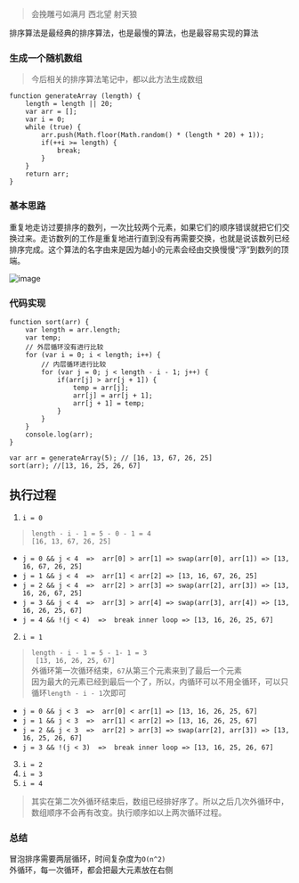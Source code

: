 > 会挽雕弓如满月 西北望 射天狼

排序算法是最经典的排序算法，也是最慢的算法，也是最容易实现的算法

### 生成一个随机数组
> 今后相关的排序算法笔记中，都以此方法生成数组

```
function generateArray (length) {
    length = length || 20;
    var arr = [];
    var i = 0;
    while (true) {
        arr.push(Math.floor(Math.random() * (length * 20) + 1));
        if(++i >= length) {
            break;
        }
    }
    return arr;
}
```
### 基本思路

重复地走访过要排序的数列，一次比较两个元素，如果它们的顺序错误就把它们交换过来。走访数列的工作是重复地进行直到没有再需要交换，也就是说该数列已经排序完成。这个算法的名字由来是因为越小的元素会经由交换慢慢“浮”到数列的顶端。

![image](https://mycloudserver.oss-cn-beijing.aliyuncs.com/markdown/%E5%86%92%E6%B3%A1%E6%8E%92%E5%BA%8F.gif)

### 代码实现

```
function sort(arr) {
    var length = arr.length;
    var temp;
    // 外层循环没有进行比较
    for (var i = 0; i < length; i++) {
        // 内层循环进行比较
        for (var j = 0; j < length - i - 1; j++) {
            if(arr[j] > arr[j + 1]) {
                temp = arr[j];
                arr[j] = arr[j + 1];
                arr[j + 1] = temp;
            }
        }
    }
    console.log(arr);
}

var arr = generateArray(5); // [16, 13, 67, 26, 25]
sort(arr); //[13, 16, 25, 26, 67]
```

## 执行过程


1. `i = 0`
 
> `length - i - 1 = 5 - 0 - 1 = 4`<br>`[16, 13, 67, 26, 25]`

- `j = 0 && j < 4  =>  arr[0] > arr[1] => swap(arr[0], arr[1]) => [13, 16, 67, 26, 25]`
- `j = 1 && j < 4  =>  arr[1] < arr[2] => [13, 16, 67, 26, 25]`
- `j = 2 && j < 4  =>  arr[2] > arr[3] => swap(arr[2], arr[3]) => [13, 16, 26, 67, 25]`
- `j = 3 && j < 4  =>  arr[3] > arr[4] => swap(arr[3], arr[4]) => [13, 16, 26, 25, 67]`
- `j = 4 && !(j < 4)  =>  break inner loop => [13, 16, 26, 25, 67]`

2. `i = 1`

> `length - i - 1 = 5 - 1- 1 = 3`<br>` [13, 16, 26, 25, 67]`<br>外循环第一次循环结束，`67`从第三个元素来到了最后一个元素<br>因为最大的元素已经到最后一个了，所以，内循环可以不用全循环，可以只循环`length - i - 1`次即可

- `j = 0 && j < 3  =>  arr[0] < arr[1] => [13, 16, 26, 25, 67]`
- `j = 1 && j < 3  =>  arr[1] < arr[2] => [13, 16, 26, 25, 67]`
- `j = 2 && j < 3  =>  arr[2] > arr[3] => swap(arr[2], arr[3]) => [13, 16, 25, 26, 67]`
- `j = 3 && !(j < 3)  =>  break inner loop => [13, 16, 25, 26, 67]`

3. `i = 2`
4. `i = 3`
5. `i = 4`

> 其实在第二次外循环结束后，数组已经排好序了。所以之后几次外循环中，数组顺序不会再有改变。执行顺序如以上两次循环过程。

### 总结

冒泡排序需要两层循环，时间复杂度为`O(n^2)`<br>
外循环，每一次循环，都会把最大元素放在右侧
